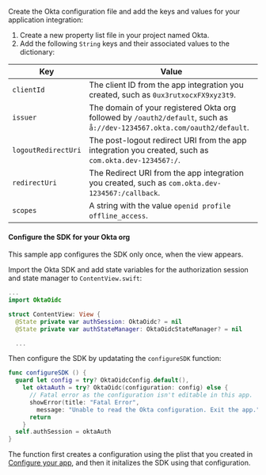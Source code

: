 Create the Okta configuration file and add the keys and values for your application integration:

1. Create a new property list file in your project named Okta.
1. Add the following `String` keys and their associated values to the dictionary:

| Key | Value |
| --- | ----- | 
| `clientId` | The client ID from the app integration you created, such as `0ux3rutxocxFX9xyz3t9`. |
| `issuer` | The domain of your registered Okta org followed by `/oauth2/default`, such as `å://dev-1234567.okta.com/oauth2/default`. |
| `logoutRedirectUri` | The post-logout redirect URI from the app integration you created, such as `com.okta.dev-1234567:/`. |
| `redirectUri` | The Redirect URI from the app integration you created, such as `com.okta.dev-1234567:/callback`. |
| `scopes` | A string with the value `openid profile offline_access`. |{:.table .table-word-break}

#### Configure the SDK for your Okta org

This sample app configures the SDK only once, when the view appears.

Import the Okta SDK and add state variables for the authorization session and state manager to `ContentView.swift`:

```swift
...
import OktaOidc

struct ContentView: View {
  @State private var authSession: OktaOidc? = nil
  @State private var authStateManager: OktaOidcStateManager? = nil

  ...
```

Then configure the SDK by updatating the `configureSDK` function:

```swift
func configureSDK () {
  guard let config = try? OktaOidcConfig.default(),
    let oktaAuth = try? OktaOidc(configuration: config) else {
      // Fatal error as the configuration isn't editable in this app.
      showError(title: "Fatal Error",
        message: "Unable to read the Okta configuration. Exit the app.")
      return
    }
  self.authSession = oktaAuth
}
```

The function first creates a configuration using the plist that you created in [Configure your app](#configure-your-app), and then it initalizes the SDK using that configuration.